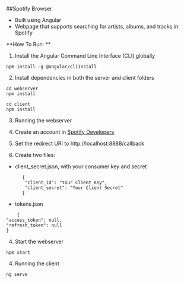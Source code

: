 ##Spotify Browser 

- Built using Angular
- Webpage that supports searching for artists, albums, and tracks in Spotify

**How To Run: **
 1.  Install the Angular Command Line Interface (CLI) globally
 ``` 
 npm install -g @angular/cliInstall
 ```
 2. Install dependencies in both the server and client folders
```
cd webserver
npm install
```
```
cd client
npm install 
```
3. Running the webserver

  1. Create an account in [Spotify Developers](https://developer.spotify.com/)
  2. Set the redirect URI to http://localhost:8888/callback
  3. Create two files: 
   - client_secret.json, with your consumer key and secret
```     
      {
       "client_id": "Your Client Key",
       "client_secret": "Your Client Secret"
      } 
 ```
   - tokens.json
 ```
     {
 "access_token": null,
 "refresh_token": null
} 
  ```
  4. Start the webserver
  ```
  npm start
  ```
4. Running the client
```
ng serve
```

